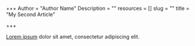+++
Author = "Author Name"
Description = ""
resources = []
slug = ""
title = "My Second Article"

+++

[Lorem ipsum](http://www.lipsum.com/) dolor sit amet, consectetur adipiscing elit.
